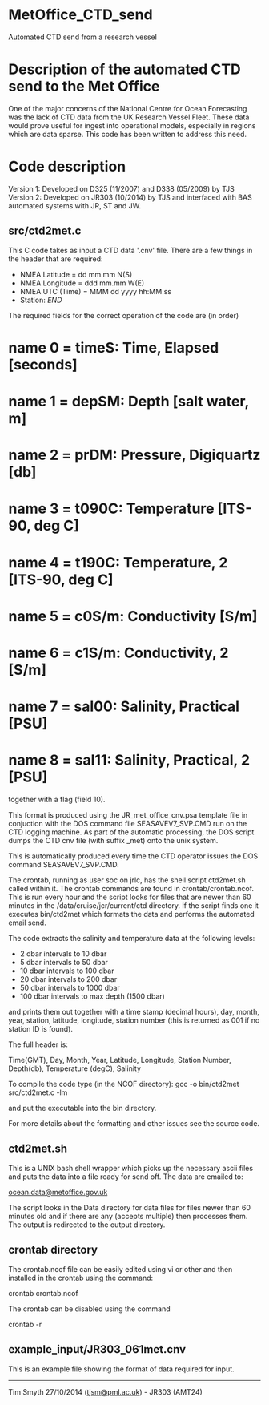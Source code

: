 # MetOffice_CTD_send
Automated CTD send from a research vessel

Description of the automated CTD send to the Met Office
=======================================================

One of the major concerns of the National Centre for Ocean Forecasting was the
lack of CTD data from the UK Research Vessel Fleet.  These data would prove
useful for ingest into operational models, especially in regions which are data
sparse.  This code has been written to address this need.

Code description
================
Version 1: Developed on D325 (11/2007) and D338 (05/2009) by TJS
Version 2: Developed on JR303 (10/2014) by TJS and interfaced with BAS automated systems with JR, ST and JW.
 
src/ctd2met.c
-------------
This C code takes as input a CTD data '.cnv' file.  There are a few things
in the header that are required:

* NMEA Latitude = dd mm.mm N(S)
* NMEA Longitude = ddd mm.mm W(E)
* NMEA UTC (Time) = MMM dd yyyy  hh:MM:ss
* Station:
*END*

The required fields for the correct operation of the code are (in order)
   # name 0 = timeS: Time, Elapsed [seconds]
   # name 1 = depSM: Depth [salt water, m]
   # name 2 = prDM: Pressure, Digiquartz [db] 
   # name 3 = t090C: Temperature [ITS-90, deg C]
   # name 4 = t190C: Temperature, 2 [ITS-90, deg C]
   # name 5 = c0S/m: Conductivity [S/m]
   # name 6 = c1S/m: Conductivity, 2 [S/m]
   # name 7 = sal00: Salinity, Practical [PSU] 
   # name 8 = sal11: Salinity, Practical, 2 [PSU] 

together with a flag (field 10).

This format is produced using the JR_met_office_cnv.psa template file in conjuction with the DOS command file SEASAVEV7_SVP.CMD run on the CTD logging machine.  As part of the automatic processing, the DOS script dumps the CTD cnv file (with suffix _met) onto the unix system.

This is automatically produced every time the CTD operator issues the DOS command SEASAVEV7_SVP.CMD.

The crontab, running as user soc on jrlc, has the shell script ctd2met.sh called within it.  The crontab commands are found in crontab/crontab.ncof.  This is run every hour and the script looks for files that are newer than 60 minutes in the /data/cruise/jcr/current/ctd directory. If the script finds one it executes bin/ctd2met which formats the data and performs the automated email send.

The code extracts the salinity and temperature data at the following levels:
 
* 2 dbar intervals to 10 dbar 
* 5 dbar intervals to 50 dbar 
* 10 dbar intervals to 100 dbar 
* 20 dbar intervals to 200 dbar 
* 50 dbar intervals to 1000 dbar 
* 100 dbar intervals to max depth (1500 dbar) 

and prints them out together with a time stamp (decimal hours), day, month,
year, station, latitude, longitude, station number (this is returned as 001 if
no station ID is found).

The full header is:

Time(GMT), Day, Month, Year, Latitude, Longitude, Station Number, Depth(db), Temperature (degC), Salinity

To compile the code type (in the NCOF directory):
gcc -o bin/ctd2met src/ctd2met.c -lm

and put the executable into the bin directory.

For more details about the formatting and other issues see the source code. 

ctd2met.sh
----------
This is a UNIX bash shell wrapper which picks up the necessary ascii files and
puts the data into a file ready for send off.  The data are emailed to:

ocean.data@metoffice.gov.uk

The script looks in the Data directory for data files for files newer than 60 minutes old and if there are any (accepts multiple) then processes them.  The output is redirected to the output directory.

crontab directory
-----------------
The crontab.ncof file can be easily edited using vi or other and then installed in the crontab using the command:

crontab crontab.ncof

The crontab can be disabled using the command 

crontab -r

example_input/JR303_061met.cnv
------------------------------
This is an example file showing the format of data required for input.

--------
Tim Smyth 27/10/2014 (tjsm@pml.ac.uk) - JR303 (AMT24)



